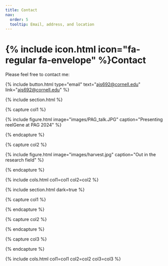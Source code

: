 ```yaml
---
title: Contact
nav:
  order: 5
  tooltip: Email, address, and location
---
```


# {% include icon.html icon="fa-regular fa-envelope" %}Contact

Please feel free to contact me:

{%
  include button.html
  type="email"
  text="ajs692@cornell.edu"
  link="ajs692@cornell.edu"
%}

{% include section.html %}

{% capture col1 %}

{%
  include figure.html
  image="images/PAG_talk.JPG"
  caption="Presenting reelGene at PAG 2024"
%}

{% endcapture %}

{% capture col2 %}

{%
  include figure.html
  image="images/harvest.jpg"
  caption="Out in the research field"
%}

{% endcapture %}

{% include cols.html col1=col1 col2=col2 %}

{% include section.html dark=true %}

{% capture col1 %}

{% endcapture %}

{% capture col2 %}

{% endcapture %}

{% capture col3 %}

{% endcapture %}

{% include cols.html col1=col1 col2=col2 col3=col3 %}
